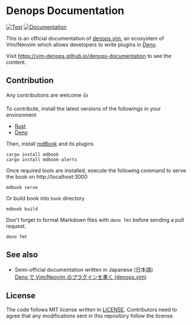 # Denops Documentation

[![Test](https://github.com/vim-denops/denops-documentation/actions/workflows/test.yml/badge.svg)](https://github.com/vim-denops/denops-documentation/actions/workflows/test.yml)
[![Documentation](https://img.shields.io/badge/denops-Documentation-yellow.svg)](https://vim-denops.github.io/denops-documentation/)

This is an official documentation of [denops.vim], an ecosystem of Vim/Neovim
which allows developers to write plugins in [Deno].

[denops.vim]: https://github.com/vim-denops/denops.vim
[deno]: https://deno.land

Visit https://vim-denops.github.io/denops-documentation to see the content.

## Contribution

Any contributions are welcome 👍

To contribute, install the latest versions of the followings in your environment

- [Rust](https://www.rust-lang.org/tools/install)
- [Deno](https://deno.land/)

Then, install [mdBook](https://github.com/rust-lang/mdBook) and its plugins

```
cargo install mdbook
cargo install mdbook-alerts
```

Once required tools are installed, execute the following command to serve the
book on http://localhost:3000

```
mdbook serve
```

Or build book into `book` directory

```
mdbook build
```

Don't forget to format Markdown files with `deno fmt` before sending a pull
request.

```
deno fmt
```

## See also

- Semi-official documentation written in Japanese (日本語)<br>
  [Deno で Vim/Neovim のプラグインを書く
  (denops.vim)](https://zenn.dev/lambdalisue/articles/b4a31fba0b1ce95104c9)

## License

The code follows MIT license written in [LICENSE](./LICENSE). Contributors need
to agree that any modifications sent in this repository follow the license.
